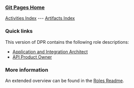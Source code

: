 ### [Git Pages Home](https://socadk.github.io/design-practice-repository)

[Activities Index](https://socadk.github.io/design-practice-repository/activities) ---
[Artifacts Index](https://socadk.github.io/design-practice-repository/artifact-templates) 

### Quick links

This version of DPR contains the following role descriptions:

* [Application and Integration Architect](DPR-ApplicationArchitectRole.md)
* [API Product Owner](SDPR-APIProductOwner.md)

### More information

An extended overview can be found in the [Roles Readme](readme-gp.md).